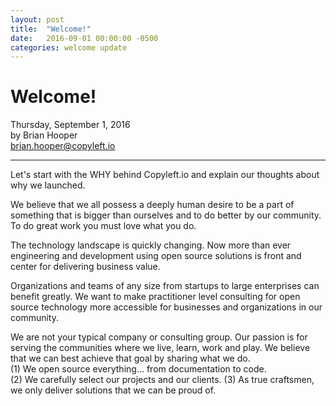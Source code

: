 ```yaml
---
layout: post
title:  "Welcome!"
date:   2016-09-01 00:00:00 -0500
categories: welcome update
---
```

# Welcome!
Thursday, September 1, 2016
<br>by Brian Hooper
<br>[brian.hooper@copyleft.io][author-email]

---
Let's start with the WHY behind Copyleft.io and explain our thoughts about why we launched.  

We believe that we all possess a deeply human desire to be a part of something that is bigger than ourselves and to do better by our community.  To do great work you must love what you do.

The technology landscape is quickly changing. Now more than ever engineering and development using open source solutions is front and center for delivering business value.  

Organizations and teams of any size from startups to large enterprises can benefit greatly. We want to make practitioner level consulting for open source technology more accessible for businesses and organizations in our community.  

We are not your typical company or consulting group. Our passion is for serving the communities where we live, learn, work and play.  We believe that we can best achieve that goal by sharing what we do.  
(1) We open source everything... from documentation to code.  
(2) We carefully select our projects and our clients.
(3) As true craftsmen, we only deliver solutions that we can be proud of.  

[author-email]: mailto:brian.hooper@copyleft.io
